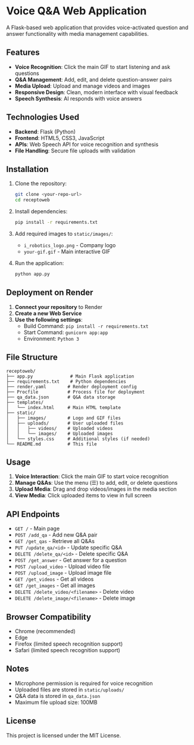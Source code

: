 # Voice Q&A Web Application

A Flask-based web application that provides voice-activated question and answer functionality with media management capabilities.

## Features

- **Voice Recognition**: Click the main GIF to start listening and ask questions
- **Q&A Management**: Add, edit, and delete question-answer pairs
- **Media Upload**: Upload and manage videos and images
- **Responsive Design**: Clean, modern interface with visual feedback
- **Speech Synthesis**: AI responds with voice answers

## Technologies Used

- **Backend**: Flask (Python)
- **Frontend**: HTML5, CSS3, JavaScript
- **APIs**: Web Speech API for voice recognition and synthesis
- **File Handling**: Secure file uploads with validation

## Installation

1. Clone the repository:
   ```bash
   git clone <your-repo-url>
   cd receptoweb
   ```

2. Install dependencies:
   ```bash
   pip install -r requirements.txt
   ```

3. Add required images to `static/images/`:
   - `i_robotics_logo.png` - Company logo
   - `your-gif.gif` - Main interactive GIF

4. Run the application:
   ```bash
   python app.py
   ```

## Deployment on Render

1. **Connect your repository** to Render
2. **Create a new Web Service**
3. **Use the following settings**:
   - Build Command: `pip install -r requirements.txt`
   - Start Command: `gunicorn app:app`
   - Environment: `Python 3`

## File Structure

```
receptoweb/
├── app.py              # Main Flask application
├── requirements.txt    # Python dependencies
├── render.yaml        # Render deployment config
├── Procfile           # Process file for deployment
├── qa_data.json       # Q&A data storage
├── templates/
│   └── index.html     # Main HTML template
├── static/
│   ├── images/        # Logo and GIF files
│   ├── uploads/       # User uploaded files
│   │   ├── videos/    # Uploaded videos
│   │   └── images/    # Uploaded images
│   └── styles.css     # Additional styles (if needed)
└── README.md          # This file
```

## Usage

1. **Voice Interaction**: Click the main GIF to start voice recognition
2. **Manage Q&As**: Use the menu (☰) to add, edit, or delete questions
3. **Upload Media**: Drag and drop videos/images in the media section
4. **View Media**: Click uploaded items to view in full screen

## API Endpoints

- `GET /` - Main page
- `POST /add_qa` - Add new Q&A pair
- `GET /get_qas` - Retrieve all Q&As
- `PUT /update_qa/<id>` - Update specific Q&A
- `DELETE /delete_qa/<id>` - Delete specific Q&A
- `POST /get_answer` - Get answer for a question
- `POST /upload_video` - Upload video file
- `POST /upload_image` - Upload image file
- `GET /get_videos` - Get all videos
- `GET /get_images` - Get all images
- `DELETE /delete_video/<filename>` - Delete video
- `DELETE /delete_image/<filename>` - Delete image

## Browser Compatibility

- Chrome (recommended)
- Edge
- Firefox (limited speech recognition support)
- Safari (limited speech recognition support)

## Notes

- Microphone permission is required for voice recognition
- Uploaded files are stored in `static/uploads/`
- Q&A data is stored in `qa_data.json`
- Maximum file upload size: 100MB

## License

This project is licensed under the MIT License.